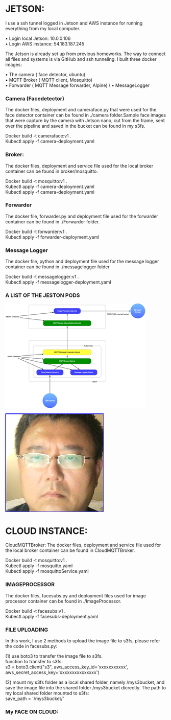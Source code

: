 # JETSON: 

I use a ssh tunnel logged in Jetson and AWS instance for running everything from my local computer.

•	Login local Jetson: 10.0.0.106 \
•	Login AWS instance: 54.183.187.245

The Jetson is already set up from previous homeworks. The way to connect all files and systems is via GitHub and ssh tunneling. I built three docker images: 

•	The camera ( face detector, ubuntu) \
•	MQTT Broker ( MQTT client, Mosquitto) \
•	Forwarder ( MQTT Message forwarder, Alpine) \ 
•	MessageLogger 
 
### Camera (Facedetector) 

The docker files, deployment and cameraface.py that were used for the face detector container can be found in ./camera folder.Sample face images that were capture by the camera with Jetson nano, cut from the frame, sent over the pipeline and saved in the bucket can be found in my s3fs.  

Docker build -t cameraface:v1 . \
Kubectl apply -f camera-deployment.yaml 

### Broker: 

The docker files, deployment and service file used for the local broker container can be found in broker/mosquitto.  

Docker build -t mosquitto:v1 . \
Kubectl apply -f camera-deployment.yaml \
Kubectl apply -f camera-deployment.yaml 


### Forwarder

The docker file, forwarder.py and deployment file used for the forwarder container can be found in ./Forwarder folder.

Docker build -t forwarder:v1 . \
Kubectl apply -f  forwarder-deployment.yaml 

### Message Logger

The docker file, python and deployment file used for the message logger container can be found in ./messagelogger folder

Docker build -t messagelogger:v1 . \
Kubectl apply -f  messagelogger-deployment.yaml 

### A LIST OF THE JESTON PODS

![My Image](readmefile/hw3-p1.png)

![My Image](readmefile/hw3image.jpg)

# CLOUD INSTANCE: 

CloudMQTTBroker: 
The docker files, deployment and service file used for the local broker container can be found in CloudMQTTBroker.  

Docker build -t mosquitto:v1 . \
Kubectl apply -f mosquitto.yaml \
Kubectl apply -f mosquittoService.yaml

### IMAGEPROCESSOR

The docker files, facesubs.py and deployment files used for image processor container can be found in ./ImageProcessor.

Docker build -t facesubs:v1 . \
Kubectl apply -f facesubs-deployment.yaml

### FILE UPLOADING

In this work, I use 2 methods to upload the image file to s3fs, please refer the code in facesubs.py:

(1) use boto3 to transfer the image file to s3fs. \
function to transfer to s3fs: \
s3 = boto3.client("s3", aws_access_key_id='xxxxxxxxxxx', aws_secret_access_key='xxxxxxxxxxxxxxx')

(2) mount my s3fs folder as a local shared folder, namely /mys3bucket, and save the image file into the shared folder /mys3bucket dicrectly. The path to my local shared folder mounted to s3fs: \
save_path = '/mys3bucket/' 

### My FACE ON CLOUD: 

